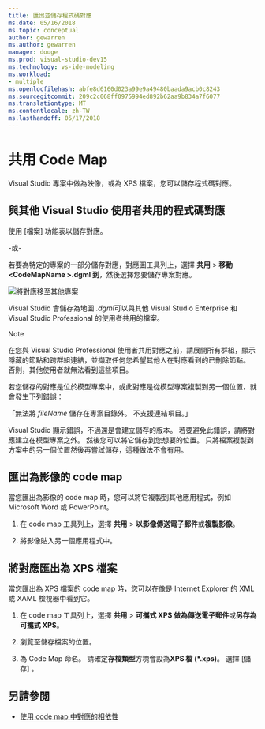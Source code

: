 ```yaml
---
title: 匯出並儲存程式碼對應
ms.date: 05/16/2018
ms.topic: conceptual
author: gewarren
ms.author: gewarren
manager: douge
ms.prod: visual-studio-dev15
ms.technology: vs-ide-modeling
ms.workload:
- multiple
ms.openlocfilehash: abfe8d6160d023a99e9a49480baada9acb0c8243
ms.sourcegitcommit: 209c2c068ff0975994ed892b62aa9b834a7f6077
ms.translationtype: MT
ms.contentlocale: zh-TW
ms.lasthandoff: 05/17/2018
---
```

# <a name="share-code-maps"></a>共用 Code Map

Visual Studio 專案中做為映像，或為 XPS 檔案，您可以儲存程式碼對應。

## <a name="share-a-code-map-with-other-visual-studio-users"></a>與其他 Visual Studio 使用者共用的程式碼對應

使用 [檔案]  功能表以儲存對應。

-或-

若要為特定的專案的一部分儲存對應，對應圖工具列上，選擇 **共用** > **移動\<CodeMapName >.dgml 到**，然後選擇您要儲存專案對應。

![將對應移至其他專案](../modeling/media/codemapsmovemapmenu.png)

Visual Studio 會儲存為地圖 *.dgml*可以與其他 Visual Studio Enterprise 和 Visual Studio Professional 的使用者共用的檔案。

> [!NOTE]
> 在您與 Visual Studio Professional 使用者共用對應之前，請展開所有群組，顯示隱藏的節點和跨群組連結，並擷取任何您希望其他人在對應看到的已刪除節點。 否則，其他使用者就無法看到這些項目。
>
> 若您儲存的對應是位於模型專案中，或此對應是從模型專案複製到另一個位置，就會發生下列錯誤：
>
> 「無法將 *fileName* 儲存在專案目錄外。 不支援連結項目。」
>
> Visual Studio 顯示錯誤，不過還是會建立儲存的版本。 若要避免此錯誤，請將對應建立在模型專案之外。 然後您可以將它儲存到您想要的位置。 只將檔案複製到方案中的另一個位置然後再嘗試儲存，這種做法不會有用。

## <a name="export-a-code-map-as-an-image"></a>匯出為影像的 code map

當您匯出為影像的 code map 時，您可以將它複製到其他應用程式，例如 Microsoft Word 或 PowerPoint。

1. 在 code map 工具列上，選擇 **共用** > **以影像傳送電子郵件**或**複製影像**。

2. 將影像貼入另一個應用程式中。

## <a name="export-the-map-as-an-xps-file"></a>將對應匯出為 XPS 檔案

當您匯出為 XPS 檔案的 code map 時，您可以在像是 Internet Explorer 的 XML 或 XAML 檢視器中看到它。

1. 在 code map 工具列上，選擇 **共用** > **可攜式 XPS 做為傳送電子郵件**或**另存為可攜式 XPS**。

2. 瀏覽至儲存檔案的位置。

3. 為 Code Map 命名。 請確定**存檔類型**方塊會設為**XPS 檔 (\*.xps)**。 選擇 [儲存] 。

## <a name="see-also"></a>另請參閱

- [使用 code map 中對應的相依性](../modeling/map-dependencies-across-your-solutions.md)